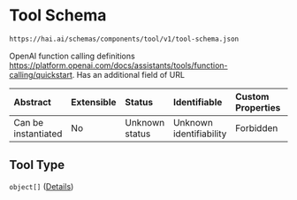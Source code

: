 # Tool Schema

```txt
https://hai.ai/schemas/components/tool/v1/tool-schema.json
```

OpenAI function calling definitions <https://platform.openai.com/docs/assistants/tools/function-calling/quickstart>. Has an additional field of URL

| Abstract            | Extensible | Status         | Identifiable            | Custom Properties | Additional Properties | Access Restrictions | Defined In                                                                                   |
| :------------------ | :--------- | :------------- | :---------------------- | :---------------- | :-------------------- | :------------------ | :------------------------------------------------------------------------------------------- |
| Can be instantiated | No         | Unknown status | Unknown identifiability | Forbidden         | Forbidden             | none                | [tool.schema.json](../../schemas/components/tool/v1/tool.schema.json "open original schema") |

## Tool Type

`object[]` ([Details](tool-items.md))
